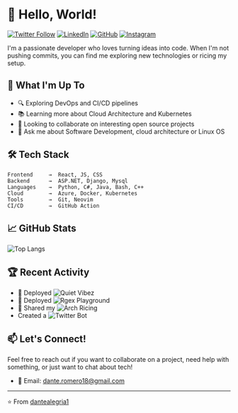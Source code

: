 # 👋 Hello, World!  

[![Twitter Follow](https://img.shields.io/twitter/follow/DanteAlegria5?style=social)](https://twitter.com/DanteAlegria5)
[![LinkedIn](https://img.shields.io/badge/LinkedIn-Connect-blue)](https://www.linkedin.com/in/dante-alejandro-alegr%C3%ADa-romero-b156b721a/)
[![GitHub](https://img.shields.io/github/followers/dantealegria1?label=Follow&style=social)](https://github.com/dantealegria1)
[![Instagram](https://img.shields.io/badge/Instagram-Follow%20Me-red?style=social&logo=instagram)](https://instagram.com/dante_alegria)

I'm a passionate developer who loves turning ideas into code. When I'm not pushing commits, you can find me exploring new technologies or ricing my setup.

## 🚀 What I'm Up To

- 🔍 Exploring DevOps and CI/CD pipelines
- 📚 Learning more about Cloud Architecture and Kubernetes
- 👯 Looking to collaborate on interesting open source projects
- 💬 Ask me about Software Development, cloud architecture or Linux OS

## 🛠️ Tech Stack

```text
Frontend     →  React, JS, CSS
Backend      →  ASP.NET, Django, Mysql
Languages    →  Python, C#, Java, Bash, C++
Cloud        →  Azure, Docker, Kubernetes
Tools        →  Git, Neovim
CI/CD        →  GitHub Action
```

## 📈 GitHub Stats

![Top Langs](https://github-readme-stats.vercel.app/api/top-langs/?username=dantealegria1&layout=compact&hide=HTML,CSS,Jupyter%20Notebook)


## 🏆 Recent Activity

- 🎉 Deployed ![Quiet Vibez](https://github.com/dantealegria1/Quiet-Vibez)
- 📝 Deployed ![Rgex Playground](https://github.com/dantealegria1/RegEx-Playground)
- 🎯 Shared my ![Arch Ricing](https://github.com/dantealegria1/.config)
- Created a  ![Twitter Bot](https://github.com/dantealegria1/Twitter-Bot)

## 📫 Let's Connect!

Feel free to reach out if you want to collaborate on a project, need help with something, or just want to chat about tech!

- 📧 Email: dante.romero18@gmail.com
---

⭐️ From [dantealegria1](https://github.com/dantealegria1)

